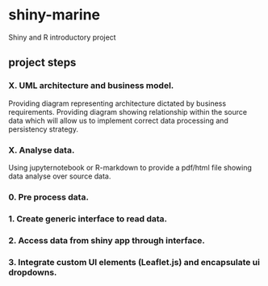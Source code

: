 # shiny-marine
Shiny and R introductory project 

## project steps
### X. UML architecture and business model.
Providing diagram representing architecture dictated by business
requirements. Providing diagram showing relationship within the source
data which will allow us to implement correct data processing and
persistency strategy.

### X. Analyse data.
Using jupyternotebook or R-markdown to provide a pdf/html file showing
data analyse over source data.

### 0. Pre process data.
### 1. Create generic interface to read data.
### 2. Access data from shiny app through interface.
### 3. Integrate custom UI elements (Leaflet.js) and encapsulate ui dropdowns.